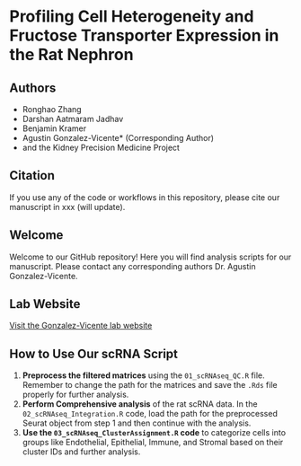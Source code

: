 # Profiling Cell Heterogeneity and Fructose Transporter Expression in the Rat Nephron

## Authors
- Ronghao Zhang
- Darshan Aatmaram Jadhav
- Benjamin Kramer
- Agustin Gonzalez-Vicente* (Corresponding Author)
- and the Kidney Precision Medicine Project

## Citation
If you use any of the code or workflows in this repository, please cite our manuscript in xxx (will update).

## Welcome
Welcome to our GitHub repository! Here you will find analysis scripts for our manuscript. Please contact any corresponding authors Dr. Agustin Gonzalez-Vicente.

## Lab Website
[Visit the Gonzalez-Vicente lab website](https://physiology.case.edu/research/labs/gonzalez-vicente-lab/)

## How to Use Our scRNA Script
1. **Preprocess the filtered matrices** using the `01_scRNAseq_QC.R` file. Remember to change the path for the matrices and save the `.Rds` file properly for further analysis.
2. **Perform Comprehensive analysis** of the rat scRNA data. In the `02_scRNAseq_Integration.R` code, load the path for the preprocessed Seurat object from step 1 and then continue with the analysis.
3. **Use the `03_scRNAseq_ClusterAssignment.R` code** to categorize cells into groups like Endothelial, Epithelial, Immune, and Stromal based on their cluster IDs and further analysis.
